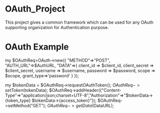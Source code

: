 # OAuth_Project
This project gives a common framework which can be used for any OAuth supporting organization for Authentication purpose.

# OAuth Example

my $OAuthReq=OAuth->new({
	"METHOD"=>"POST",
        "AUTH_URL"=>$AuthURL,
        "DATA"=>{
        	client_id => $client_id,
                client_secret => $client_secret,
                username => $username,
                password => $password,
                scope => $scope,
                grant_type=>'password'
                }
        });

my $tokenData = $OAuthReq->requestOAuthToken();
$OAuthReq->setToken($tokenData);
$OAuthReq->addHeader({"Content-Type"=>"application/json;charset=UTF-8","Authorization"=>"$tokenData->{token_type} $tokenData->{access_token}"});
$OAuthReq->setMethod("GET");
$OAuthReq->getData($DataURL);


